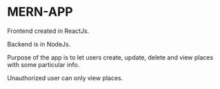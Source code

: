 # MERN-APP

Frontend created in ReactJs.

Backend is in NodeJs.

Purpose of the app is to let users create, update, delete and view places with some particular info.

Unauthorized user can only view places.
